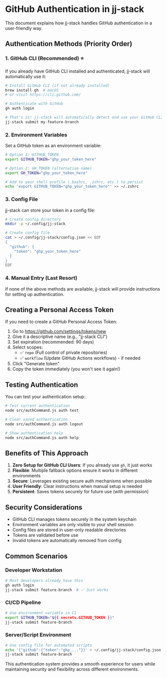 # GitHub Authentication in jj-stack

This document explains how jj-stack handles GitHub authentication in a user-friendly way.

## Authentication Methods (Priority Order)

### 1. GitHub CLI (Recommended) ⭐

If you already have GitHub CLI installed and authenticated, jj-stack will automatically use it:

```bash
# Install GitHub CLI (if not already installed)
brew install gh  # macOS
# or visit https://cli.github.com/

# Authenticate with GitHub
gh auth login

# That's it! jj-stack will automatically detect and use your GitHub CLI auth
jj-stack submit my-feature-branch
```

### 2. Environment Variables

Set a GitHub token as an environment variable:

```bash
# Option 1: GITHUB_TOKEN
export GITHUB_TOKEN="ghp_your_token_here"

# Option 2: GH_TOKEN (alternative name)
export GH_TOKEN="ghp_your_token_here"

# Add to your shell profile (.bashrc, .zshrc, etc.) to persist
echo 'export GITHUB_TOKEN="ghp_your_token_here"' >> ~/.zshrc
```

### 3. Config File

jj-stack can store your token in a config file:

```bash
# Create config directory
mkdir -p ~/.config/jj-stack

# Create config file
cat > ~/.config/jj-stack/config.json << EOF
{
  "github": {
    "token": "ghp_your_token_here"
  }
}
EOF
```

### 4. Manual Entry (Last Resort)

If none of the above methods are available, jj-stack will provide instructions for setting up authentication.

## Creating a Personal Access Token

If you need to create a GitHub Personal Access Token:

1. Go to https://github.com/settings/tokens/new
2. Give it a descriptive name (e.g., "jj-stack CLI")
3. Set expiration (recommended: 90 days)
4. Select scopes:
   - ✅ `repo` (Full control of private repositories)
   - ✅ `workflow` (Update GitHub Actions workflows) - if needed
5. Click "Generate token"
6. Copy the token immediately (you won't see it again!)

## Testing Authentication

You can test your authentication setup:

```bash
# Test current authentication
node src/authCommand.js auth test

# Clear saved authentication
node src/authCommand.js auth logout

# Show authentication help
node src/authCommand.js auth help
```

## Benefits of This Approach

1. **Zero Setup for GitHub CLI Users**: If you already use `gh`, it just works
2. **Flexible**: Multiple fallback options ensure it works in different environments
3. **Secure**: Leverages existing secure auth mechanisms when possible
4. **User Friendly**: Clear instructions when manual setup is needed
5. **Persistent**: Saves tokens securely for future use (with permission)

## Security Considerations

- GitHub CLI manages tokens securely in the system keychain
- Environment variables are only visible to your shell session
- Config files are stored in user-only readable directories
- Tokens are validated before use
- Invalid tokens are automatically removed from config

## Common Scenarios

### Developer Workstation

```bash
# Most developers already have this
gh auth login
jj-stack submit feature-branch  # ✅ Just works
```

### CI/CD Pipeline

```bash
# Use environment variable in CI
export GITHUB_TOKEN="${{ secrets.GITHUB_TOKEN }}"
jj-stack submit feature-branch
```

### Server/Script Environment

```bash
# Use config file for automated scripts
echo '{"github":{"token":"ghp_..."}}' > ~/.config/jj-stack/config.json
jj-stack submit feature-branch
```

This authentication system provides a smooth experience for users while maintaining security and flexibility across different environments.
